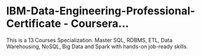 # IBM-Data-Engineering-Professional-Certificate - Coursera...
This is a 13 Courses Specialization.
Master SQL, RDBMS, ETL, Data Warehousing, NoSQL, Big Data and Spark with hands-on job-ready skills.
